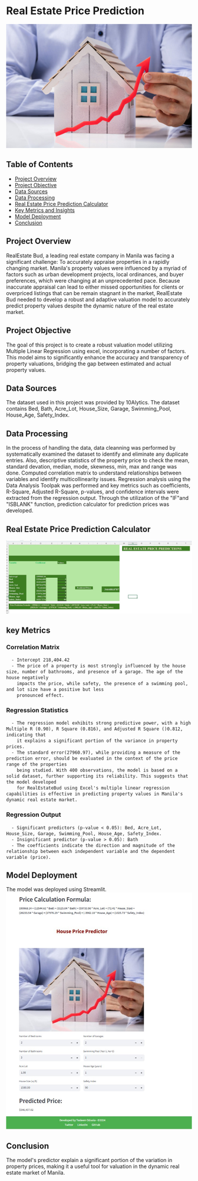 # Real Estate Price Prediction

![House Image](housing.jpg)


## Table of Contents
- [Project Overview](#project-overview)
- [Project Objective](#project-objective)
- [Data Sources](#data-sources)
- [Data Processing](#data-processing)
- [Real Estate Price Prediction Calculator](#real-estate-price-prediction-calculator)
- [Key Metrics and Insights](#key-metrics-and-insights)
- [Model Deployment](#model-deployment)
- [Conclusion](#conclusion)

## Project Overview
RealEstate Bud, a leading real estate company in Manila was facing a significant challenge: To accurately appraise properties in a rapidly changing market. Manila's property values were influenced by a myriad of factors such as urban development projects, local ordinances, and buyer preferences, which were changing at an unprecedented pace. Because inaccurate appraisal can lead to either missed opportunities for clients or overpriced listings that can be remain stagnant in the market, RealEstate Bud needed to develop a robust and adaptive valuation model to accurately predict property values despite the dynamic nature of the real estate market. 

## Project Objective
The goal of this project is to create a robust valuation model utilizing Multiple Linear Regression using excel, incorporating a number of factors. This model aims to significantly enhance the accuracy and transparency of property valuations, bridging the gap between estimated and actual property values.

## Data Sources
The dataset used in this project was provided by 10Alytics. The dataset contains Bed, Bath, Acre_Lot, House_Size, Garage, Swimming_Pool, House_Age, Safety_Index.

## Data Processing
In the process of handling the data, data cleanning was performed by systematically examined the dataset to identify and eliminate any duplicate entries. Also, descriptive statistics of the property price to check the mean, standard devation, median, mode, skewness, min, max and range was done. Computed correlation matrix to understand relationships between variables and identify multicollinearity issues. Regression analysis using the Data Analysis Toolpak was performed and key metrics such as coefficients, R-Square, Adjusted R-Square, p-values, and confidence intervals were extracted from the regression output. Through the utilization of the "IF"and "ISBLANK" function, prediction calculator for prediction prices was developed.

## Real Estate Price Prediction Calculator
![Predictor Image](Predictor.jpg)

## key Metrics
   ### Correlation Matrix
      - Intercept 218,404.42
      - The price of a property is most strongly influenced by the house size, number of bathrooms, and presence of a garage. The age of the house negatively
        impacts the price, while safety, the presence of a swimming pool, and lot size have a positive but less 
        pronounced effect.
   ### Regression Statistics
      - The regression model exhibits strong predictive power, with a high Multiple R (0.90), R Square (0.816), and Adjusted R Square ()0.812, indicating that 
        it explains a significant portion of the variance in property prices.
      - The standard error(27960.97), while providing a measure of the prediction error, should be evaluated in the context of the price range of the properties 
        being studied. With 400 observations, the model is based on a solid dataset, further supporting its reliability. This suggests that the model developed 
        for RealEstateBud using Excel's multiple linear regression capabilities is effective in predicting property values in Manila's dynamic real estate market.
   ### Regression Output
      - Significant predictors (p-value < 0.05): Bed, Acre_Lot, House_Size, Garage, Swimming_Pool, House_Age, Safety_Index.
      - Insignificant predictor (p-value > 0.05): Bath
      - The coefficients indicate the direction and magnitude of the relationship between each independent variable and the dependent variable (price).

## Model Deployment
The model was deployed using Streamlit.
![House Image](housing2.jpg)

## Conclusion
The model's predictor explain a significant portion of the variation in property prices, making it a useful tool for valuation in the dynamic real estate market of Manila.
